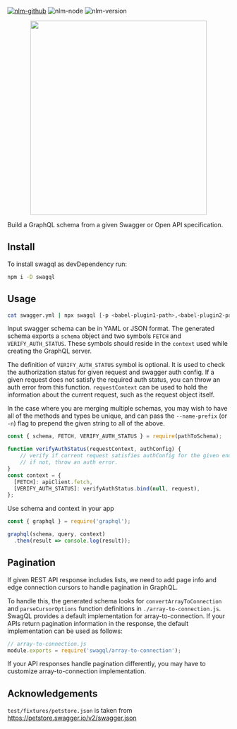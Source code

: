 [![nlm-github](https://img.shields.io/badge/github-groupon%2Fswagql%2Fissues-F4D03F?logo=github&logoColor=white)](https://github.com/groupon/swagql/issues)
![nlm-node](https://img.shields.io/badge/node-%3E%3D10.13-blue?logo=node.js&logoColor=white)
![nlm-version](https://img.shields.io/badge/version-1.4.0-blue?logo=version&logoColor=white)
<div align="center">
<img src="https://user-images.githubusercontent.com/433909/52972858-ff0e6d00-3370-11e9-9188-6b3672acec27.jpg" width="400" height="440">
</div>

Build a GraphQL schema from a given Swagger or Open API specification.

## Install
To install swagql as devDependency run:
```bash
npm i -D swagql
```

## Usage
```bash
cat swagger.yml | npx swagql [-p <babel-plugin1-path>,<babel-plugin2-path>] [-n NamePrefix_]> schema.js
```

Input swagger schema can be in YAML or JSON format. The generated schema exports
a `schema` object and two symbols `FETCH` and `VERIFY_AUTH_STATUS`. These
symbols should reside in the `context` used while creating the GraphQL server.

The definition of `VERIFY_AUTH_STATUS` symbol is optional. It is used to check
the authorization status for given request and swagger auth config. If a given
request does not satisfy the required auth status, you can throw an auth error
from this function. `requestContext` can be used to hold the information about
the current request, such as the request object itself.

In the case where you are merging multiple schemas, you may wish to have all
of the methods and types be unique, and can pass the `--name-prefix` (or `-n`)
flag to prepend the given string to all of the above.

```js
const { schema, FETCH, VERIFY_AUTH_STATUS } = require(pathToSchema);

function verifyAuthStatus(requestContext, authConfig) {
    // verify if current request satisfies authConfig for the given endpoint.
    // if not, throw an auth error.
}
const context = {
  [FETCH]: apiClient.fetch,
  [VERIFY_AUTH_STATUS]: verifyAuthStatus.bind(null, request),
};
```

Use schema and context in your app
```js
const { graphql } = require('graphql');

graphql(schema, query, context)
  .then(result => console.log(result));
```

## Pagination

If given REST API response includes lists, we need to add page info and edge
connection cursors to handle pagination in GraphQL.

To handle this, the generated schema looks for `convertArrayToConnection` and
`parseCursorOptions` function definitions in `./array-to-connection.js`. SwagQL
provides a default implementation for array-to-connection. If your APIs return
pagination information in the response, the default implementation can be used
as follows:

```js
// array-to-connection.js
module.exports = require('swagql/array-to-connection');
```

If your API responses handle pagination differently, you may have to customize
array-to-connection implementation.

## Acknowledgements

`test/fixtures/petstore.json` is taken from https://petstore.swagger.io/v2/swagger.json
